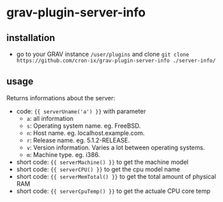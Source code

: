 # grav-plugin-server-info

## installation

- go to your GRAV instance `/user/plugins` and clone `git clone https://github.com/cron-ix/grav-plugin-server-info ./server-info/`

## usage

Returns informations about the server:

- code: `{{ serverUname('a') }}` with parameter
  - `a`: all information
  - `s`: Operating system name. eg. FreeBSD.
  - `n`: Host name. eg. localhost.example.com.
  - `r`: Release name. eg. 5.1.2-RELEASE.
  - `v`: Version information. Varies a lot between operating systems.
  - `m`: Machine type. eg. i386.
- short code: `{{ serverMachine() }}` to get the machine model
- short code: `{{ serverCPU() }}`  to get the cpu model name
- short code: `{{ serverMemTotal() }}` to get the total amount of physical RAM
- short code: `{{ serverCpuTemp() }}` to get the actuale CPU core temp
